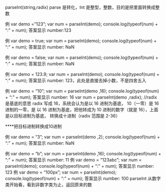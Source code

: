 parseInt(string,radix)
parse 是转化，Int 是整型，整数，目的是把里面转换成整数


例 var demo =”123”;
var num = parseInt(demo);
console.log(typeof(num) + “:” + num);
答案显示 number:123


例 var demo = true;
var num = parseInt(demo);
console.log(typeof(num) + “:” + num);
答案显示 number: NaN


例 var demo = false;
var num = parseInt(demo);
console.log(typeof(num) + “:” + num);
答案显示 number: NaN


例 var demo = 123.9;
var num = parseInt(demo);
console.log(typeof(num) + “:” + num);
答案显示 number: 123，此处是直接去掉小数，不是四舍五入


例 var demo = “10”;
var num = parseInt(demo ,16);
console.log(typeof(num) + “:” + num);
答案显示 number: 16
var num = parseInt(demo ,radix); //radix 是基底的意思
radix 写成 16，系统会认为是以 16 进制为基底， 10（一零）是 16 进制的一零，是
以 16 进制为基底，把他转成为 10 进制的数字（就是 16），上面是以目标进制为基底，
转换成十进制（radix 范围是 2-36）

****把目标进制转换成10进制

例 var demo = “3”;
var num = parseInt(demo ,2);
console.log(typeof(num) + “:” + num);
答案显示 number: NaN


例 var demo = “b”;
var num = parseInt(demo ,16);
console.log(typeof(num) + “:” + num);
答案显示 number: 11
例 var demo = “123abc”;
var num = parseInt(demo);
console.log(typeof(num) + “:” + num);
答案显示 number: 123
例 var demo = “100px”;
var num = parseInt(demo);
console.log(typeof(num) + “:” + num);
答案显示 number: 100
parseInt 从数字类开始看，看到非数字类为止，返回原来的数
